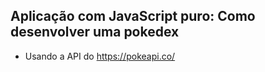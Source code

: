 ## Aplicação com JavaScript puro: Como desenvolver uma pokedex

- Usando a API do https://pokeapi.co/
